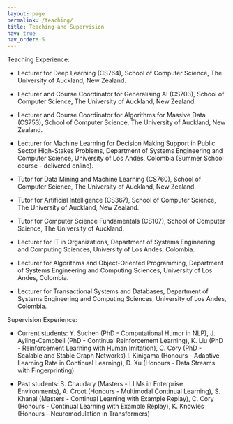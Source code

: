 ```yaml
---
layout: page
permalink: /teaching/
title: Teaching and Supervision
nav: true
nav_order: 5
---
```


Teaching Experience:

- Lecturer for Deep Learning (CS764), School of Computer Science, The University of Auckland, New Zealand.

- Lecturer and Course Coordinator for Generalising AI (CS703), School of Computer Science, The University of Auckland, New Zealand.

- Lecturer and Course Coordinator for Algorithms for Massive Data (CS753), School of Computer Science, The University of Auckland, New Zealand.

- Lecturer for Machine Learning for Decision Making Support in Public Sector High-Stakes Problems, Department of Systems Engineering and Computer Science, University of Los Andes, Colombia (Summer School course - delivered online).

- Tutor for Data Mining and Machine Learning (CS760), School of Computer Science, The University of Auckland, New Zealand.

- Tutor for Artificial Intelligence (CS367), School of Computer Science, The University of Auckland, New Zealand.

- Tutor for Computer Science Fundamentals (CS107), School of Computer Science, The University of Auckland.

- Lecturer for IT in Organizations, Department of Systems Engineering and Computing Sciences, University of Los Andes, Colombia. 

- Lecturer for Algorithms and Object-Oriented Programming, Department of Systems Engineering and Computing Sciences, University of Los Andes, Colombia.

- Lecturer for Transactional Systems and Databases, Department of Systems Engineering and Computing Sciences, University of Los Andes, Colombia.


Supervision Experience: 

- Current students: Y. Suchen (PhD - Computational Humor in NLP), J. Ayling-Campbell (PhD - Continual Reinforcement Learning), K. Liu (PhD - Reinforcement Learning with Human Imitation), C. Cory (PhD - Scalable and Stable Graph Networks) I. Kinigama (Honours - Adaptive Learning Rate in Continual Learning), D. Xu (Honours - Data Streams with Fingerprinting)

- Past students: S. Chaudary (Masters - LLMs in Enterprise Environments), A. Croot (Honours - Multimodal Continual Learning), S. Khanal (Masters - Continual Learning with Example Replay), C. Cory (Honours - Continual Learning with Example Replay), K. Knowles (Honours - Neuromodulation in Transformers)


